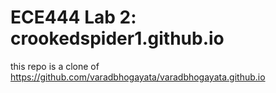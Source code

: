# ECE444 Lab 2: crookedspider1.github.io

this repo is a clone of
https://github.com/varadbhogayata/varadbhogayata.github.io